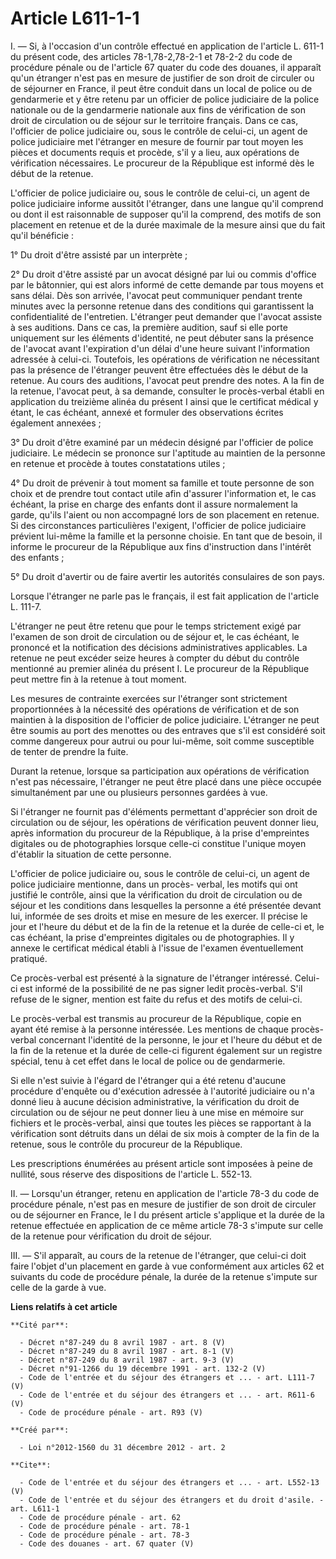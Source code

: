 # Article L611-1-1

I. ― Si, à l'occasion d'un contrôle effectué en application de l'article L. 611-1 du présent code, des articles
78-1,78-2,78-2-1 et 78-2-2 du code de procédure pénale ou de l'article 67 quater du code des douanes, il apparaît qu'un
étranger n'est pas en mesure de justifier de son droit de circuler ou de séjourner en France, il peut être conduit dans un
local de police ou de gendarmerie et y être retenu par un officier de police judiciaire de la police nationale ou de la
gendarmerie nationale aux fins de vérification de son droit de circulation ou de séjour sur le territoire français. Dans ce
cas, l'officier de police judiciaire ou, sous le contrôle de celui-ci, un agent de police judiciaire met l'étranger en mesure
de fournir par tout moyen les pièces et documents requis et procède, s'il y a lieu, aux opérations de vérification
nécessaires. Le procureur de la République est informé dès le début de la retenue. 

L'officier de police judiciaire ou, sous le contrôle de celui-ci, un agent de police judiciaire informe aussitôt l'étranger,
dans une langue qu'il comprend ou dont il est raisonnable de supposer qu'il la comprend, des motifs de son placement en
retenue et de la durée maximale de la mesure ainsi que du fait qu'il bénéficie : 

1° Du droit d'être assisté par un interprète ; 

2° Du droit d'être assisté par un avocat désigné par lui ou commis d'office par le bâtonnier, qui est alors informé de cette
demande par tous moyens et sans délai. Dès son arrivée, l'avocat peut communiquer pendant trente minutes avec la personne
retenue dans des conditions qui garantissent la confidentialité de l'entretien. L'étranger peut demander que l'avocat assiste
à ses auditions. Dans ce cas, la première audition, sauf si elle porte uniquement sur les éléments d'identité, ne peut
débuter sans la présence de l'avocat avant l'expiration d'un délai d'une heure suivant l'information adressée à celui-ci.
Toutefois, les opérations de vérification ne nécessitant pas la présence de l'étranger peuvent être effectuées dès le début
de la retenue. Au cours des auditions, l'avocat peut prendre des notes. A la fin de la retenue, l'avocat peut, à sa demande,
consulter le procès-verbal établi en application du treizième alinéa du présent I ainsi que le certificat médical y étant, le
cas échéant, annexé et formuler des observations écrites également annexées ; 

3° Du droit d'être examiné par un médecin désigné par l'officier de police judiciaire. Le médecin se prononce sur l'aptitude
au maintien de la personne en retenue et procède à toutes constatations utiles ; 

4° Du droit de prévenir à tout moment sa famille et toute personne de son choix et de prendre tout contact utile afin
d'assurer l'information et, le cas échéant, la prise en charge des enfants dont il assure normalement la garde, qu'ils
l'aient ou non accompagné lors de son placement en retenue. Si des circonstances particulières l'exigent, l'officier de
police judiciaire prévient lui-même la famille et la personne choisie. En tant que de besoin, il informe le procureur de la
République aux fins d'instruction dans l'intérêt des enfants ; 

5° Du droit d'avertir ou de faire avertir les autorités consulaires de son pays. 

Lorsque l'étranger ne parle pas le français, il est fait application de l'article L. 111-7. 

L'étranger ne peut être retenu que pour le temps strictement exigé par l'examen de son droit de circulation ou de séjour et,
le cas échéant, le prononcé et la notification des décisions administratives applicables. La retenue ne peut excéder seize
heures à compter du début du contrôle mentionné au premier alinéa du présent I. Le procureur de la République peut mettre fin
à la retenue à tout moment. 

Les mesures de contrainte exercées sur l'étranger sont strictement proportionnées à la nécessité des opérations de
vérification et de son maintien à la disposition de l'officier de police judiciaire. L'étranger ne peut être soumis au port
des menottes ou des entraves que s'il est considéré soit comme dangereux pour autrui ou pour lui-même, soit comme susceptible
de tenter de prendre la fuite. 

Durant la retenue, lorsque sa participation aux opérations de vérification n'est pas nécessaire, l'étranger ne peut être
placé dans une pièce occupée simultanément par une ou plusieurs personnes gardées à vue. 

Si l'étranger ne fournit pas d'éléments permettant d'apprécier son droit de circulation ou de séjour, les opérations de
vérification peuvent donner lieu, après information du procureur de la République, à la prise d'empreintes digitales ou de
photographies lorsque celle-ci constitue l'unique moyen d'établir la situation de cette personne. 

L'officier de police judiciaire ou, sous le contrôle de celui-ci, un agent de police judiciaire mentionne, dans un procès-
verbal, les motifs qui ont justifié le contrôle, ainsi que la vérification du droit de circulation ou de séjour et les
conditions dans lesquelles la personne a été présentée devant lui, informée de ses droits et mise en mesure de les exercer.
Il précise le jour et l'heure du début et de la fin de la retenue et la durée de celle-ci et, le cas échéant, la prise
d'empreintes digitales ou de photographies. Il y annexe le certificat médical établi à l'issue de l'examen éventuellement
pratiqué. 

Ce procès-verbal est présenté à la signature de l'étranger intéressé. Celui-ci est informé de la possibilité de ne pas signer
ledit procès-verbal. S'il refuse de le signer, mention est faite du refus et des motifs de celui-ci. 

Le procès-verbal est transmis au procureur de la République, copie en ayant été remise à la personne intéressée. Les mentions
de chaque procès-verbal concernant l'identité de la personne, le jour et l'heure du début et de la fin de la retenue et la
durée de celle-ci figurent également sur un registre spécial, tenu à cet effet dans le local de police ou de gendarmerie. 

Si elle n'est suivie à l'égard de l'étranger qui a été retenu d'aucune procédure d'enquête ou d'exécution adressée à
l'autorité judiciaire ou n'a donné lieu à aucune décision administrative, la vérification du droit de circulation ou de
séjour ne peut donner lieu à une mise en mémoire sur fichiers et le procès-verbal, ainsi que toutes les pièces se rapportant
à la vérification sont détruits dans un délai de six mois à compter de la fin de la retenue, sous le contrôle du procureur de
la République. 

Les prescriptions énumérées au présent article sont imposées à peine de nullité, sous réserve des dispositions de l'article
L. 552-13. 

II. ― Lorsqu'un étranger, retenu en application de l'article 78-3 du code de procédure pénale, n'est pas en mesure de
justifier de son droit de circuler ou de séjourner en France, le I du présent article s'applique et la durée de la retenue
effectuée en application de ce même article 78-3 s'impute sur celle de la retenue pour vérification du droit de séjour. 

III. ― S'il apparaît, au cours de la retenue de l'étranger, que celui-ci doit faire l'objet d'un placement en garde à vue
conformément aux articles 62 et suivants du code de procédure pénale, la durée de la retenue s'impute sur celle de la garde à
vue.

**Liens relatifs à cet article**

	**Cité par**:

	  - Décret n°87-249 du 8 avril 1987 - art. 8 (V)
	  - Décret n°87-249 du 8 avril 1987 - art. 8-1 (V)
	  - Décret n°87-249 du 8 avril 1987 - art. 9-3 (V)
	  - Décret n°91-1266 du 19 décembre 1991 - art. 132-2 (V)
	  - Code de l'entrée et du séjour des étrangers et ... - art. L111-7 (V)
	  - Code de l'entrée et du séjour des étrangers et ... - art. R611-6 (V)
	  - Code de procédure pénale - art. R93 (V)

	**Créé par**:

	  - Loi n°2012-1560 du 31 décembre 2012 - art. 2

	**Cite**:

	  - Code de l'entrée et du séjour des étrangers et ... - art. L552-13 (V)
	  - Code de l'entrée et du séjour des étrangers et du droit d'asile. - art. L611-1
	  - Code de procédure pénale - art. 62
	  - Code de procédure pénale - art. 78-1
	  - Code de procédure pénale - art. 78-3
	  - Code des douanes - art. 67 quater (V)
